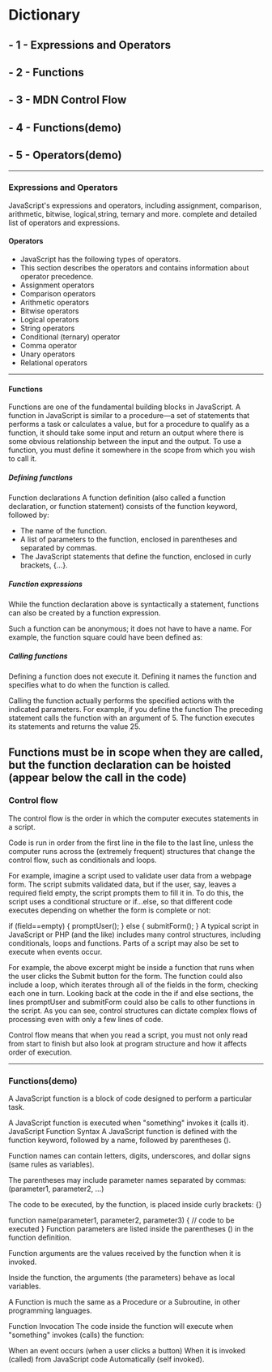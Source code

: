 # Dictionary
## - 1 - Expressions and Operators
## - 2 - Functions
## - 3 - MDN Control Flow
## - 4 - Functions(demo)
## - 5 - Operators(demo)

  ----------------
### Expressions and Operators
JavaScript's expressions and operators, including assignment, comparison, arithmetic, bitwise, logical,string, ternary and more.
complete and detailed list of operators and expressions.
#### Operators
* JavaScript has the following types of operators. 
* This section describes the operators and contains information about operator precedence.
* Assignment operators
* Comparison operators
* Arithmetic operators
* Bitwise operators
* Logical operators
* String operators
* Conditional (ternary) operator
* Comma operator
* Unary operators
* Relational operators
---------
#### Functions
Functions are one of the fundamental building blocks in JavaScript. A function in JavaScript is similar to a procedure—a set of statements that performs a task or calculates a value, but for a procedure to qualify as a function, it should take some input and return an output where there is some obvious relationship between the input and the output. To use a function, you must define it somewhere in the scope from which you wish to call it.
##### Defining functions
Function declarations
A function definition (also called a function declaration, or function statement) consists of the function keyword, followed by:

* The name of the function.
* A list of parameters to the function, enclosed in parentheses and separated by commas.
* The JavaScript statements that define the function, enclosed in curly brackets, {...}.

##### Function expressions
While the function declaration above is syntactically a statement, functions can also be created by a function expression.

Such a function can be anonymous; it does not have to have a name. For example, the function square could have been defined as:

##### Calling functions
Defining a function does not execute it. Defining it names the function and specifies what to do when the function is called.

Calling the function actually performs the specified actions with the indicated parameters. For example, if you define the function
The preceding statement calls the function with an argument of 5. The function executes its statements and returns the value 25.

Functions must be in scope when they are called, but the function declaration can be hoisted (appear below the call in the code)
---------
### Control flow
The control flow is the order in which the computer executes statements in a script.

Code is run in order from the first line in the file to the last line, unless the computer runs across the (extremely frequent) structures that change the control flow, such as conditionals and loops. 

For example, imagine a script used to validate user data from a webpage form. The script submits validated data, but if the user, say, leaves a required field empty, the script prompts them to fill it in. To do this, the script uses a conditional structure or if...else, so that different code executes depending on whether the form is complete or not:

if (field==empty) {
    promptUser();
} else {
    submitForm();
}
A typical script in JavaScript or PHP (and the like) includes many control structures, including conditionals, loops and functions. Parts of a script may also be set to execute when events occur.

For example, the above excerpt might be inside a function that runs when the user clicks the Submit button for the form. The function could also include a loop, which iterates through all of the fields in the form, checking each one in turn. Looking back at the code in the if and else sections, the lines promptUser and submitForm could also be calls to other functions in the script. As you can see, control structures can dictate complex flows of processing even with only a few lines of code.

Control flow means that when you read a script, you must not only read from start to finish but also look at program structure and how it affects order of execution.

---------
### Functions(demo)

A JavaScript function is a block of code designed to perform a particular task.

A JavaScript function is executed when "something" invokes it (calls it).
JavaScript Function Syntax
A JavaScript function is defined with the function keyword, followed by a name, followed by parentheses ().

Function names can contain letters, digits, underscores, and dollar signs (same rules as variables).

The parentheses may include parameter names separated by commas:
(parameter1, parameter2, ...)

The code to be executed, by the function, is placed inside curly brackets: {}

function name(parameter1, parameter2, parameter3) {
  // code to be executed
}
Function parameters are listed inside the parentheses () in the function definition.

Function arguments are the values received by the function when it is invoked.

Inside the function, the arguments (the parameters) behave as local variables.

A Function is much the same as a Procedure or a Subroutine, in other programming languages.

Function Invocation
The code inside the function will execute when "something" invokes (calls) the function:

When an event occurs (when a user clicks a button)
When it is invoked (called) from JavaScript code
Automatically (self invoked).